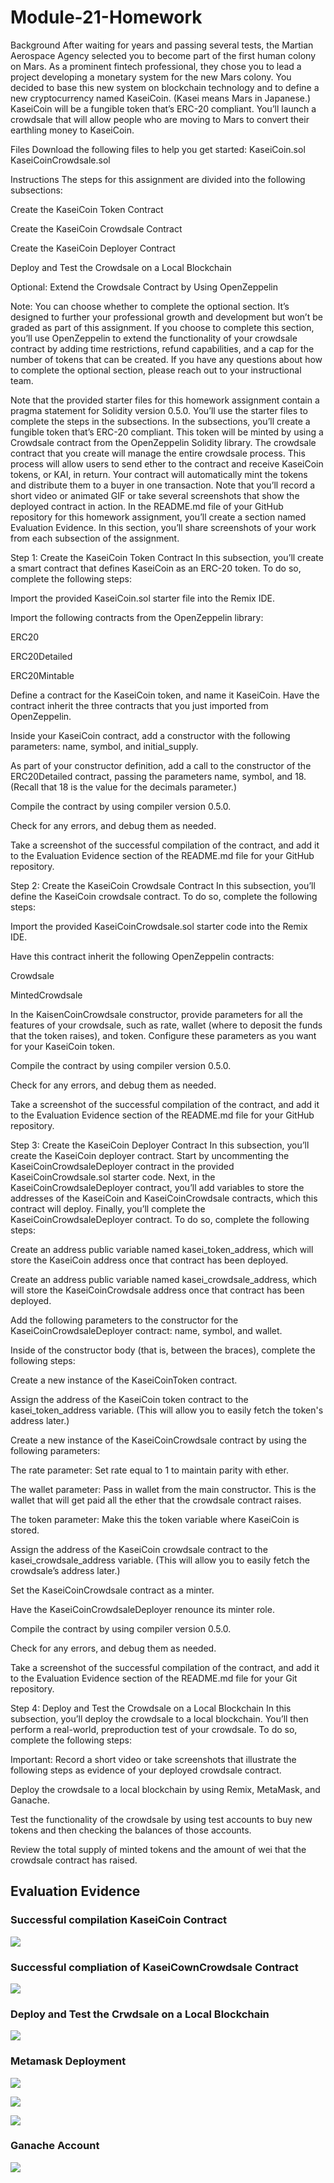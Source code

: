 # Module-21-Homework

Background
After waiting for years and passing several tests, the Martian Aerospace Agency selected you to become part of the first human colony on Mars. As a prominent fintech professional, they chose you to lead a project developing a monetary system for the new Mars colony. You decided to base this new system on blockchain technology and to define a new cryptocurrency named KaseiCoin. (Kasei means Mars in Japanese.)
KaseiCoin will be a fungible token that’s ERC-20 compliant. You’ll launch a crowdsale that will allow people who are moving to Mars to convert their earthling money to KaseiCoin.

Files
Download the following files to help you get started:
KaseiCoin.sol
KaseiCoinCrowdsale.sol

Instructions
The steps for this assignment are divided into the following subsections:


Create the KaseiCoin Token Contract


Create the KaseiCoin Crowdsale Contract


Create the KaseiCoin Deployer Contract


Deploy and Test the Crowdsale on a Local Blockchain


Optional: Extend the Crowdsale Contract by Using OpenZeppelin

Note: You can choose whether to complete the optional section. It’s designed to further your professional growth and development but won’t be graded as part of this assignment. If you choose to complete this section, you’ll use OpenZeppelin to extend the functionality of your crowdsale contract by adding time restrictions, refund capabilities, and a cap for the number of tokens that can be created. If you have any questions about how to complete the optional section, please reach out to your instructional team.



Note that the provided starter files for this homework assignment contain a pragma statement for Solidity version 0.5.0. You’ll use the starter files to complete the steps in the subsections.
In the subsections, you’ll create a fungible token that’s ERC-20 compliant. This token will be minted by using a Crowdsale contract from the OpenZeppelin Solidity library.
The crowdsale contract that you create will manage the entire crowdsale process. This process will allow users to send ether to the contract and receive KaseiCoin tokens, or KAI, in return. Your contract will automatically mint the tokens and distribute them to a buyer in one transaction.
Note that you’ll record a short video or animated GIF or take several screenshots that show the deployed contract in action.
In the README.md file of your GitHub repository for this homework assignment, you’ll create a section named Evaluation Evidence. In this section, you’ll share screenshots of your work from each subsection of the assignment.

Step 1: Create the KaseiCoin Token Contract
In this subsection, you’ll create a smart contract that defines KaseiCoin as an ERC-20 token. To do so, complete the following steps:


Import the provided KaseiCoin.sol starter file into the Remix IDE.


Import the following contracts from the OpenZeppelin library:


ERC20


ERC20Detailed


ERC20Mintable




Define a contract for the KaseiCoin token, and name it KaseiCoin. Have the contract inherit the three contracts that you just imported from OpenZeppelin.


Inside your KaseiCoin contract, add a constructor with the following parameters: name, symbol, and initial_supply.


As part of your constructor definition, add a call to the constructor of the ERC20Detailed contract, passing the parameters name, symbol, and 18. (Recall that 18 is the value for the decimals parameter.)


Compile the contract by using compiler version 0.5.0.


Check for any errors, and debug them as needed.


Take a screenshot of the successful compilation of the contract, and add it to the Evaluation Evidence section of the README.md file for your GitHub repository.



Step 2: Create the KaseiCoin Crowdsale Contract
In this subsection, you’ll define the KaseiCoin crowdsale contract. To do so, complete the following steps:


Import the provided KaseiCoinCrowdsale.sol starter code into the Remix IDE.


Have this contract inherit the following OpenZeppelin contracts:


Crowdsale


MintedCrowdsale




In the KaisenCoinCrowdsale constructor, provide parameters for all the features of your crowdsale, such as rate, wallet (where to deposit the funds that the token raises), and token. Configure these parameters as you want for your KaseiCoin token.


Compile the contract by using compiler version 0.5.0.


Check for any errors, and debug them as needed.


Take a screenshot of the successful compilation of the contract, and add it to the Evaluation Evidence section of the README.md file for your GitHub repository.



Step 3: Create the KaseiCoin Deployer Contract
In this subsection, you’ll create the KaseiCoin deployer contract. Start by uncommenting the KaseiCoinCrowdsaleDeployer contract in the provided KaseiCoinCrowdsale.sol starter code.
Next, in the KaseiCoinCrowdsaleDeployer contract, you’ll add variables to store the addresses of the KaseiCoin and KaseiCoinCrowdsale contracts, which this contract will deploy. Finally, you’ll complete the KaseiCoinCrowdsaleDeployer contract. To do so, complete the following steps:


Create an address public variable named kasei_token_address, which will store the KaseiCoin address once that contract has been deployed.


Create an address public variable named kasei_crowdsale_address, which will store the KaseiCoinCrowdsale address once that contract has been deployed.


Add the following parameters to the constructor for the KaseiCoinCrowdsaleDeployer contract: name, symbol, and wallet.


Inside of the constructor body (that is, between the braces), complete the following steps:


Create a new instance of the KaseiCoinToken contract.


Assign the address of the KaseiCoin token contract to the kasei_token_address variable. (This will allow you to easily fetch the token's address later.)


Create a new instance of the KaseiCoinCrowdsale contract by using the following parameters:


The rate parameter: Set rate equal to 1 to maintain parity with ether.


The wallet parameter: Pass in wallet from the main constructor. This is the wallet that will get paid all the ether that the crowdsale contract raises.


The token parameter: Make this the token variable where KaseiCoin is stored.




Assign the address of the KaseiCoin crowdsale contract to the kasei_crowdsale_address variable. (This will allow you to easily fetch the crowdsale’s address later.)


Set the KaseiCoinCrowdsale contract as a minter.


Have the KaseiCoinCrowdsaleDeployer renounce its minter role.




Compile the contract by using compiler version 0.5.0.


Check for any errors, and debug them as needed.


Take a screenshot of the successful compilation of the contract, and add it to the Evaluation Evidence section of the README.md file for your Git repository.



Step 4: Deploy and Test the Crowdsale on a Local Blockchain
In this subsection, you’ll deploy the crowdsale to a local blockchain. You’ll then perform a real-world, preproduction test of your crowdsale. To do so, complete the following steps:

Important: Record a short video or take screenshots that illustrate the following steps as evidence of your deployed crowdsale contract.



Deploy the crowdsale to a local blockchain by using Remix, MetaMask, and Ganache.


Test the functionality of the crowdsale by using test accounts to buy new tokens and then checking the balances of those accounts.


Review the total supply of minted tokens and the amount of wei that the crowdsale contract has raised.

## Evaluation Evidence
### Successful compilation KaseiCoin Contract

![](Images/Successful_Contract_compilation.png)

### Successful compliation of KaseiCownCrowdsale Contract

![](Images/Successful_Successful_Coin_Contract_compilation.png)

### Deploy and Test the Crwdsale on a Local Blockchain

![](Images/Deploy1.png)

### Metamask Deployment

![](Images/Metamask1.png)

![](Images/Metamask2.png)

![](Images/Metamask3.png)

### Ganache Account
![](Images/Ganache_account2.png)
